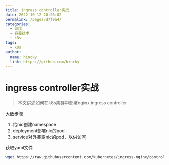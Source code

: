 ```yaml
---
title: ingress controller实战
date: 2022-10-12 20:26:02
permalink: /pages/d7f9a4/
categories: 
  - 运维
  - 容器技术
  - k8s
tags: 
  - k8s
author: 
  name: hincky
  link: https://github.com/hincky
---
```

# ingress controller实战

> 本文讲述如何在k8s集群中部署nginx ingress controller

大致步骤
1. 给nic创建namespace
2. deployment部署nic的pod
3. service对外暴露nic的pod，以供访问


获取yaml文件

```bash
wget https://raw.githubusercontent.com/kubernetes/ingress-nginx/controller-v1.2.0/deploy/static/provider/cloud/deploy.yaml
```

